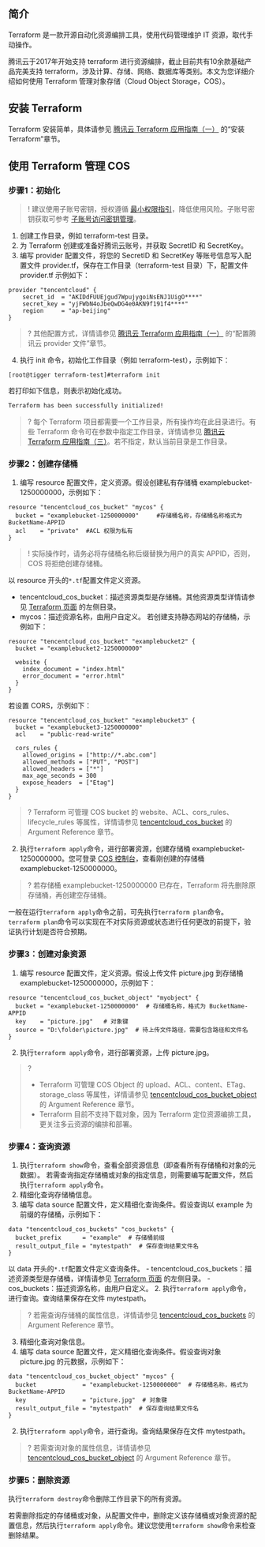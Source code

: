 ## 简介

Terraform 是一款开源自动化资源编排工具，使用代码管理维护 IT 资源，取代手动操作。

腾讯云于2017年开始支持 terraform 进行资源编排，截止目前共有10余款基础产品完美支持 terraform，涉及计算、存储、网络、数据库等类别。本文为您详细介绍如何使用 Terraform 管理对象存储（Cloud Object Storage，COS）。

## 安装 Terraform

Terraform 安装简单，具体请参见 [腾讯云 Terraform 应用指南（一）](https://cloud.tencent.com/developer/article/1473713) 的“安装 Terraform”章节。

## 使用 Terraform 管理 COS 

### 步骤1：初始化



>!
>建议使用子账号密钥，授权遵循 [最小权限指引](https://cloud.tencent.com/document/product/436/38618)，降低使用风险。子账号密钥获取可参考 [子账号访问密钥管理](https://cloud.tencent.com/document/product/598/37140)。



1. 创建工作目录，例如 terraform-test 目录。
2. 为 Terraform 创建或准备好腾讯云账号，并获取 SecretID 和 SecretKey。
3. 编写 provider 配置文件，将您的 SecretID 和 SecretKey 等账号信息写入配置文件 provider.tf，保存在工作目录（terraform-test 目录）下，配置文件 provider.tf 示例如下：
```
provider "tencentcloud" {
	secret_id  = "AKIDdFUUEjgud7WpujygoiNsENJ1UigO****"
	secret_key = "yjFWbN4oJbeQwDG4e0AKN9f191f4****"
	region     = "ap-beijing"
}
```
>? 其他配置方式，详情请参见 [腾讯云 Terraform 应用指南（一）](https://cloud.tencent.com/developer/article/1473713) 的“配置腾讯云 provider 文件”章节。
>
4. 执行 init 命令，初始化工作目录（例如 terraform-test），示例如下：
```
[root@tigger terraform-test]#terraform init
```
若打印如下信息，则表示初始化成功。
```sh
Terraform has been successfully initialized!
```
>? 每个 Terraform 项目都需要一个工作目录，所有操作均在此目录进行。有些 Terraform 命令可在参数中指定工作目录，详情请参见 [腾讯云 Terraform 应用指南（三）](https://cloud.tencent.com/developer/article/1482560)。若不指定，默认当前目录是工作目录。
>

### 步骤2：创建存储桶

1. 编写 resource 配置文件，定义资源。假设创建私有存储桶 examplebucket-1250000000，示例如下：
```
resource "tencentcloud_cos_bucket" "mycos" {
  bucket = "examplebucket-1250000000"     #存储桶名称，存储桶名称格式为 BucketName-APPID
  acl    = "private"  #ACL 权限为私有
}
```
>! 实际操作时，请务必将存储桶名称后缀替换为用户的真实 APPID，否则，COS 将拒绝创建存储桶。
>
以 resource 开头的`*.tf`配置文件定义资源。
 - tencentcloud_cos_bucket：描述资源类型是存储桶。其他资源类型详情请参见 [Terraform 页面](https://www.terraform.io/docs/providers/tencentcloud/r/cos_bucket.html) 的左侧目录。
 - mycos：描述资源名称，由用户自定义。
若创建支持静态网站的存储桶，示例如下：
```
resource "tencentcloud_cos_bucket" "examplebucket2" {
  bucket = "examplebucket2-1250000000"

  website {
    index_document = "index.html"
    error_document = "error.html"
  }
}
```
若设置 CORS，示例如下：
```
resource "tencentcloud_cos_bucket" "examplebucket3" {
  bucket = "examplebucket3-1250000000"
  acl    = "public-read-write"

  cors_rules {
    allowed_origins = ["http://*.abc.com"]
    allowed_methods = ["PUT", "POST"]
    allowed_headers = ["*"]
    max_age_seconds = 300
    expose_headers  = ["Etag"]
  }
}
```
>? Terraform 可管理 COS bucket 的 website、ACL、cors_rules、lifecycle_rules 等属性，详情请参见 [tencentcloud_cos_bucket](https://www.terraform.io/docs/providers/tencentcloud/r/cos_bucket.html) 的 Argument Reference 章节。
>
2. 执行`terraform apply`命令，进行部署资源，创建存储桶 examplebucket-1250000000。您可登录 [COS 控制台](https://console.cloud.tencent.com/cos5)，查看刚创建的存储桶 examplebucket-1250000000。
>? 若存储桶 examplebucket-1250000000 已存在，Terraform 将先删除原存储桶，再创建空存储桶。
>
一般在运行`terraform apply`命令之前，可先执行`terraform plan`命令。`terraform plan`命令可以实现在不对实际资源或状态进行任何更改的前提下，验证执行计划是否符合预期。

### 步骤3：创建对象资源

1. 编写 resource 配置文件，定义资源。假设上传文件 picture.jpg 到存储桶 examplebucket-1250000000，示例如下：
```
resource "tencentcloud_cos_bucket_object" "myobject" {
  bucket = "examplebucket-1250000000"  # 存储桶名称，格式为 BucketName-APPID
  key    = "picture.jpg"   # 对象键
  source = "D:\folder\picture.jpg"  # 待上传文件路径，需要包含路径和文件名
}
```
2. 执行`terraform apply`命令，进行部署资源，上传 picture.jpg。
> ?
> - Terraform 可管理 COS Object 的 upload、ACL、content、ETag、storage_class 等属性，详情请参见 [tencentcloud_cos_bucket_object](https://www.terraform.io/docs/providers/tencentcloud/r/cos_bucket_object.html) 的 Argument Reference 章节。
> - Terraform 目前不支持下载对象，因为 Terraform 定位资源编排工具，更关注多云资源的编排和部署。
> 

### 步骤4：查询资源

1. 执行`terraform show`命令，查看全部资源信息（即查看所有存储桶和对象的元数据）。
若需查询指定存储桶或对象的指定信息，则需要编写配置文件，然后执行`terraform apply`命令。
2. 精细化查询存储桶信息。
 1. 编写 data source 配置文件，定义精细化查询条件。假设查询以 example 为前缀的存储桶，示例如下：
```
data "tencentcloud_cos_buckets" "cos_buckets" {
  bucket_prefix      = "example"  # 存储桶前缀
  result_output_file = "mytestpath"  # 保存查询结果文件名
}
```
以 data 开头的`*.tf`配置文件定义查询条件。
    - tencentcloud_cos_buckets：描述资源类型是存储桶，详情请参见 [Terraform 页面](https://www.terraform.io/docs/providers/tencentcloud/d/cos_buckets.html) 的左侧目录。
    - cos_buckets：描述资源名称，由用户自定义。
 2. 执行`terraform apply`命令，进行查询。查询结果保存在文件 mytestpath。
>? 若需查询存储桶的属性信息，详情请参见 [tencentcloud_cos_buckets](https://www.terraform.io/docs/providers/tencentcloud/d/cos_buckets.html) 的 Argument Reference 章节。
>
3. 精细化查询对象信息。
 1. 编写 data source 配置文件，定义精细化查询条件。假设查询对象 picture.jpg 的元数据，示例如下：
```
data "tencentcloud_cos_bucket_object" "mycos" {
  bucket             = "examplebucket-1250000000"  # 存储桶名称，格式为 BucketName-APPID
  key                = "picture.jpg"  # 对象键
  result_output_file = "mytestpath"  # 保存查询结果文件名
}

```
2. 执行`terraform apply`命令，进行查询。查询结果保存在文件 mytestpath。
>? 若需查询对象的属性信息，详情请参见 [tencentcloud_cos_bucket_object](https://www.terraform.io/docs/providers/tencentcloud/d/cos_bucket_object.html) 的 Argument Reference 章节。
>

### 步骤5：删除资源

执行`terraform destroy`命令删除工作目录下的所有资源。

若需删除指定的存储桶或对象，从配置文件中，删除定义该存储桶或对象资源的配置信息，然后执行`terraform apply`命令。建议您使用`terraform show`命令来检查删除结果。

